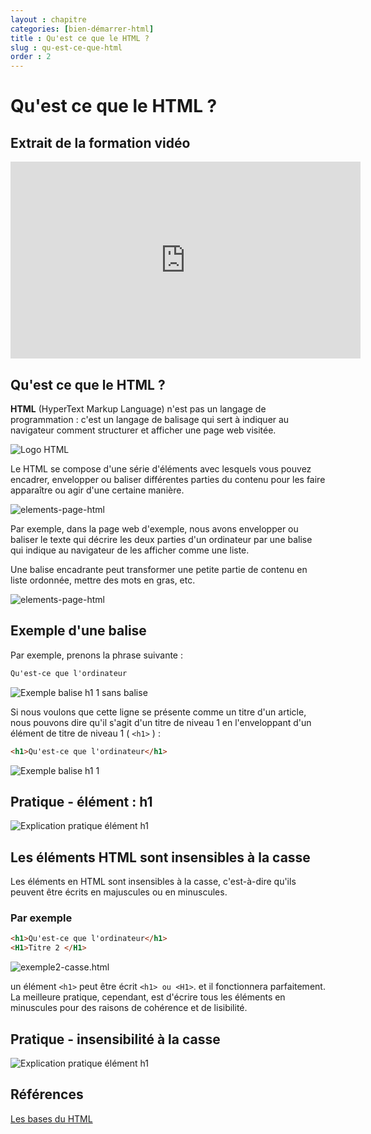 ```yaml
---
layout : chapitre
categories: [bien-démarrer-html] 
title : Qu'est ce que le HTML ?
slug : qu-est-ce-que-html
order : 2
---
```

# Qu'est ce que le HTML ?

## Extrait de la formation vidéo

<div class="video-container">
<iframe width="560" height="315" src="https://www.youtube.com/embed/Lg0MOyl2Plk" title="YouTube video player" frameborder="0" allow="accelerometer; autoplay; clipboard-write; encrypted-media; gyroscope; picture-in-picture" allowfullscreen></iframe>
</div>


## Qu'est ce que le HTML ?

<!-- g layout : t 8-4 4-8 -->

**HTML** (HyperText Markup Language) n'est pas un langage de programmation : c'est un langage de balisage qui sert à indiquer au navigateur comment structurer et afficher une page web visitée. 

![Logo HTML](./images/logo/logo-html5.png)

<!-- new slide -->

<!-- g layout : t 6 6-9 -->

Le HTML se compose d'une série d'éléments avec lesquels vous pouvez encadrer, envelopper ou baliser différentes parties du contenu pour les faire apparaître ou agir d'une certaine manière. 

![elements-page-html](./images/commencer-avec-html/qu-est-ce-que-html/elements-page-html.png)

<!-- note --> 

Par exemple, dans la page web d'exemple, nous avons envelopper ou baliser le texte qui décrire les deux parties d'un ordinateur par une balise qui indique au navigateur de les afficher comme une liste. 

<!-- end note -->

<!-- new slide -->

<!-- g layout : t 6 6-9 -->

Une balise encadrante peut transformer une petite partie de contenu en liste ordonnée, mettre des mots en gras, etc.

![elements-page-html](./images/commencer-avec-html/qu-est-ce-que-html/elements-page-html-2.png)


## Exemple d'une balise 

<!-- g layout : t 6-2 6-4 6-2 6-4 p-15 -->

<!-- note --> 

Par exemple, prenons la phrase suivante :

<!-- end note --> 

```html
Qu'est-ce que l'ordinateur
```

![Exemple balise h1 1 sans balise](./images/commencer-avec-html/qu-est-ce-que-html/exemple-balise-texte.png)


<!-- note --> 

Si nous voulons que cette ligne se présente comme un titre d'un article, nous pouvons dire qu'il s'agit d'un titre de niveau 1 en l'enveloppant d'un élément de titre de niveau 1  ( `<h1>` ) :

<!-- end note -->

<!-- new zone -->

```html
<h1>Qu'est-ce que l'ordinateur</h1>
```

![Exemple balise h1 1](./images/commencer-avec-html/qu-est-ce-que-html/exemple-balise-texte-h1.png)

## Pratique - élément : h1

<!-- g layout : t 12-8 p-30 -->

![Explication pratique élément h1](./images/prof/explication-pratique.png)


## Les éléments HTML sont insensibles à la casse

<!-- g layout : t 6-5 6-5 p-20 -->

<!-- note --> 

Les éléments en HTML sont insensibles à la casse, c'est-à-dire qu'ils peuvent être écrits en majuscules ou en minuscules. 

### Par exemple

<!-- end note -->

```html
<h1>Qu'est-ce que l'ordinateur</h1>
<H1>Titre 2 </H1>
```

![exemple2-casse.html](./images/commencer-avec-html/qu-est-ce-que-html/exemple2-casse-output.png)

<!-- note --> 

un élément `<h1>` peut être écrit `<h1> ou <H1>`. et il fonctionnera parfaitement. La meilleure pratique, cependant, est d'écrire tous les éléments en minuscules pour des raisons de cohérence et de lisibilité.

<!-- end note -->

## Pratique - insensibilité à la casse

<!-- g layout : t 12-8 p-30 -->

![Explication pratique élément h1](./images/prof/explication-pratique.png)


## Références 

[Les bases du HTML](https://developer.mozilla.org/fr/docs/Learn/Getting_started_with_the_web/HTML_basics)